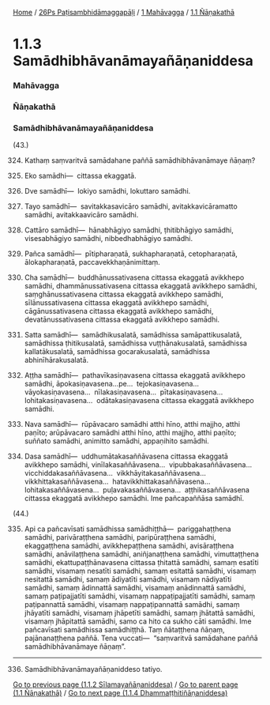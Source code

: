 
[Home](/) / [26Ps Paṭisambhidāmaggapāḷi](../../../26Ps.md) / [1 Mahāvagga](../../1.md) / [1.1 Ñāṇakathā](../1.1.md)

# 1.1.3 Samādhibhāvanāmayañāṇaniddesa

### Mahāvagga

### Ñāṇakathā

### Samādhibhāvanāmayañāṇaniddesa

(43.)

324. Kathaṃ saṃvaritvā samādahane paññā samādhibhāvanāmaye ñāṇaṃ?

325. Eko samādhi—  cittassa ekaggatā.

326. Dve samādhī—  lokiyo samādhi, lokuttaro samādhi.

327. Tayo samādhī—  savitakkasavicāro samādhi, avitakkavicāramatto samādhi, avitakkaavicāro samādhi.

328. Cattāro samādhī—  hānabhāgiyo samādhi, ṭhitibhāgiyo samādhi, visesabhāgiyo samādhi, nibbedhabhāgiyo samādhi.

329. Pañca samādhī—  pītipharaṇatā, sukhapharaṇatā, cetopharaṇatā, ālokapharaṇatā, paccavekkhaṇānimittaṃ.

330. Cha samādhī—  buddhānussativasena cittassa ekaggatā avikkhepo samādhi, dhammānussativasena cittassa ekaggatā avikkhepo samādhi, saṃghānussativasena cittassa ekaggatā avikkhepo samādhi, sīlānussativasena cittassa ekaggatā avikkhepo samādhi, cāgānussativasena cittassa ekaggatā avikkhepo samādhi, devatānussativasena cittassa ekaggatā avikkhepo samādhi.

331. Satta samādhī—  samādhikusalatā, samādhissa samāpattikusalatā, samādhissa ṭhitikusalatā, samādhissa vuṭṭhānakusalatā, samādhissa kallatākusalatā, samādhissa gocarakusalatā, samādhissa abhinīhārakusalatā.

332. Aṭṭha samādhī—  pathavīkasiṇavasena cittassa ekaggatā avikkhepo samādhi, āpokasiṇavasena…pe…  tejokasiṇavasena…  vāyokasiṇavasena…  nīlakasiṇavasena…  pītakasiṇavasena…  lohitakasiṇavasena…  odātakasiṇavasena cittassa ekaggatā avikkhepo samādhi.

333. Nava samādhī—  rūpāvacaro samādhi atthi hīno, atthi majjho, atthi paṇīto; arūpāvacaro samādhi atthi hīno, atthi majjho, atthi paṇīto; suññato samādhi, animitto samādhi, appaṇihito samādhi.

334. Dasa samādhī—  uddhumātakasaññāvasena cittassa ekaggatā avikkhepo samādhi, vinīlakasaññāvasena…  vipubbakasaññāvasena…  vicchiddakasaññāvasena…  vikkhāyitakasaññāvasena…  vikkhittakasaññāvasena…  hatavikkhittakasaññāvasena…  lohitakasaññāvasena…  puḷavakasaññāvasena…  aṭṭhikasaññāvasena cittassa ekaggatā avikkhepo samādhi. Ime pañcapaññāsa samādhī.

(44.)

335. Api ca pañcavīsati samādhissa samādhiṭṭhā—  pariggahaṭṭhena samādhi, parivāraṭṭhena samādhi, paripūraṭṭhena samādhi, ekaggaṭṭhena samādhi, avikkhepaṭṭhena samādhi, avisāraṭṭhena samādhi, anāvilaṭṭhena samādhi, aniñjanaṭṭhena samādhi, vimuttaṭṭhena samādhi, ekattupaṭṭhānavasena cittassa ṭhitattā samādhi, samaṃ esatīti samādhi, visamaṃ nesatīti samādhi, samaṃ esitattā samādhi, visamaṃ nesitattā samādhi, samaṃ ādiyatīti samādhi, visamaṃ nādiyatīti samādhi, samaṃ ādinnattā samādhi, visamaṃ anādinnattā samādhi, samaṃ paṭipajjatīti samādhi, visamaṃ nappaṭipajjatīti samādhi, samaṃ paṭipannattā samādhi, visamaṃ nappaṭipannattā samādhi, samaṃ jhāyatīti samādhi, visamaṃ jhāpetīti samādhi, samaṃ jhātattā samādhi, visamaṃ jhāpitattā samādhi, samo ca hito ca sukho cāti samādhi. Ime pañcavīsati samādhissa samādhiṭṭhā. Taṃ ñātaṭṭhena ñāṇaṃ, pajānanaṭṭhena paññā. Tena vuccati—  “saṃvaritvā samādahane paññā samādhibhāvanāmaye ñāṇaṃ”.

---

336. Samādhibhāvanāmayañāṇaniddeso tatiyo.



[Go to previous page (1.1.2 Sīlamayañāṇaniddesa)](1.1.2.md) / [Go to parent page (1.1 Ñāṇakathā)](../1.1.md) / [Go to next page (1.1.4 Dhammaṭṭhitiñāṇaniddesa)](1.1.4.md)


